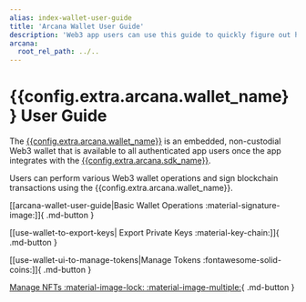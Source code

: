 ```yaml
---
alias: index-wallet-user-guide
title: 'Arcana Wallet User Guide'
description: 'Web3 app users can use this guide to quickly figure out how to use the Arcana wallet once they authenticate and log in an app that is integrated with the Arcana Auth SDK.'
arcana:
  root_rel_path: ../..
---
```


# {{config.extra.arcana.wallet_name}} User Guide

The [{{config.extra.arcana.wallet_name}}]({{page.meta.arcana.root_rel_path}}/concepts/anwallet/index.md) is an embedded, non-custodial Web3 wallet that is available to all authenticated app users once the app integrates with the [{{config.extra.arcana.sdk_name}}]({{page.meta.arcana.root_rel_path}}/concepts/authsdk.md). 

Users can perform various Web3 wallet operations and sign blockchain transactions using the {{config.extra.arcana.wallet_name}}.

[[arcana-wallet-user-guide|Basic Wallet Operations :material-signature-image:]]{ .md-button }

[[use-wallet-to-export-keys| Export Private Keys :material-key-chain:]]{ .md-button }

[[use-wallet-ui-to-manage-tokens|Manage Tokens :fontawesome-solid-coins:]]{ .md-button }

[Manage NFTs :material-image-lock: :material-image-multiple:](../../howto/wallet_manage_nft.md){ .md-button }
